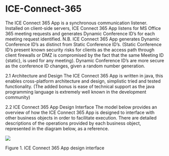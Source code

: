 # ICE-Connect-365
The ICE Connect 365 App is a synchronous communication listener.  Installed on client-side servers, ICE Connect 365 App listens for MS Office 365 meeting requests and generates Dynamic Conference ID’s for each meeting request identified. 
N.B. ICE Connect 365 App generates Dynamic Conference ID’s as distinct from Static Conference ID’s. (Static Conference ID’s present known security risks for clients as the access path through client firewalls or DMZ is compromised by the fact that the same Meeting ID {static}, is used for any meeting). Dynamic Conference ID’s are more secure as the conference ID changes, given a random number generation.


2.1	 Architecture and Design
The ICE Connect 365 App is written in java, this enables cross-platform architecture and design, simplistic tried and tested functionality. (The added bonus is ease of technical support as the java programming language is extremely well known in the development community)


2.2	 ICE Connect 365 App Design Interface
The model below provides an overview of how the ICE Connect 365 App is designed to interface with other business objects in order to facilitate execution. 
There are detailed descriptions of the operations provided by each business object, represented in the diagram below, as a reference.

<img src="http://assets.inhabitat.com/wp-content/blogs.dir/1/files/2016/12/ICEHOTEL6.jpg" />

Figure 1. ICE Connect 365 App design interface

